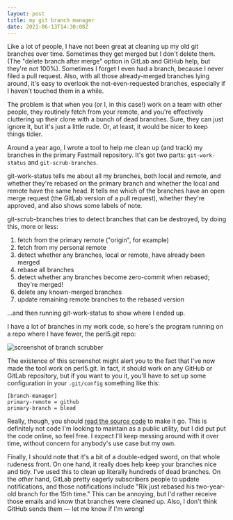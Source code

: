 ```yaml
---
layout: post
title: my git branch manager
date: 2021-06-13T14:30:08Z
---
```

Like a lot of people, I have not been great at cleaning up my old git branches
over time.  Sometimes they get merged but I don't delete them.  (The "delete
branch after merge" option in GitLab and GitHub help, but they're not 100%).
Sometimes I forget I even had a branch, because I never filed a pull request.
Also, with all those already-merged branches lying around, it's easy to
overlook the not-even-requested branches, especially if I haven't touched them
in a while.

The problem is that when you (or I, in this case!) work on a team with other
people, they routinely fetch from your remote, and you're effectively
cluttering up their clone with a bunch of dead branches.  Sure, they can just
ignore it, but it's just a little rude.  Or, at least, it would be nicer to
keep things tidier.

Around a year ago, I wrote a tool to help me clean up (and track) my branches
in the primary Fastmail repository.  It's got two parts:  `git-work-status` and
`git-scrub-branches`.

git-work-status tells me about all my branches, both local and remote, and
whether they're rebased on the primary branch and whether the local and remote
have the same head.  It tells me which of the branches have an open merge
request (the GitLab version of a pull request), whether they're approved, and
also shows some labels of note.

git-scrub-branches tries to detect branches that can be destroyed, by doing
this, more or less:

1. fetch from the primary remote ("origin", for example)
2. fetch from my personal remote
3. detect whether any branches, local or remote, have already been merged
4. rebase all branches
5. detect whether any branches become zero-commit when rebased; they're merged!
6. delete any known-merged branches
7. update remaining remote branches to the rebased version

…and then running git-work-status to show where I ended up.

I have a lot of branches in my work code, so here's the program running on a
repo where I have fewer, the perl5.git repo:

![screenshot of branch scrubber](https://rjbs.manxome.org/img/journal/branch-scrubber.png)

The existence of this screenshot might alert you to the fact that I've now made
the tool work on perl5.git.  In fact, it should work on any GitHub or GitLab
repository, but if you want to you it, you'll have to set up some configuration
in your `.git/config` something like this:

```
[branch-manager]
primary-remote = github
primary-branch = blead
```

Really, though, you should [read the source
code](https://github.com/rjbs/Git-BranchManager) to make it go.  This is
definitely not code I'm looking to maintain as a public utility, but I did put
put the code online, so feel free.  I expect I'll keep messing around with it
over time, without concern for anybody's use case but my own.

Finally, I should note that it's a bit of a double-edged sword, on that whole
rudeness front.  On one hand, it really does help keep your branches nice and
tidy.  I've used this to clean up literally hundreds of dead branches.  On the
*other* hand, GitLab pretty eagerly subscribers people to update notifications,
and those notifications include "Rik just rebased his two-year-old branch for
the 15th time."  This can be annoying, but I'd rather receive those emails and
know that branches were cleaned up.  Also, I don't think GitHub sends them —
let me know if I'm wrong!

